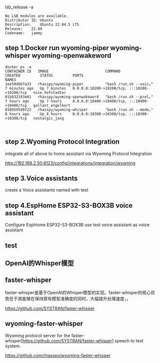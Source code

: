 
lsb_release -a
~~~
No LSB modules are available.
Distributor ID:	Ubuntu
Description:	Ubuntu 22.04.5 LTS
Release:	22.04
Codename:	jammy
~~~

## step 1.Docker run wyoming-piper  wyoming-whisper  wyoming-openwakeword

~~~
docker ps -a
CONTAINER ID   IMAGE                          COMMAND                  CREATED         STATUS         PORTS                                           NAMES
1ee50dbb7a33   rhasspy/wyoming-piper          "bash /run.sh --voic…"   7 minutes ago   Up 7 minutes   0.0.0.0:10200->10200/tcp, :::10200->10200/tcp   nice_hofstadter
01b832193e61   rhasspy/wyoming-openwakeword   "bash /run.sh --prel…"   7 hours ago     Up 7 hours     0.0.0.0:10400->10400/tcp, :::10400->10400/tcp   gallant_engelbart
0389595d9f22   rhasspy/wyoming-whisper        "bash /run.sh --mode…"   8 hours ago     Up 8 hours     0.0.0.0:10300->10300/tcp, :::10300->10300/tcp   nostalgic_jang



~~~

## step 2.Wyoming Protocol Integration

integrate all of above to home assistant via  Wyoming Protocol Integration

http://192.168.2.50:8123/config/integrations/integration/wyoming


## step 3.Voice assistants
create a Voice assistants named with test


## step 4.EspHome  ESP32-S3-BOX3B voice assistant

Configure  EspHome  ESP32-S3-BOX3B use test voice assistant as voice assistant

## test




## OpenAI的Whisper模型

## faster-whisper

faster-whisper是基于OpenAI的Whisper模型的实现。faster-whisper的核心优势在于其能够在保持原有模型准确度的同时，大幅提升处理速度，。

https://github.com/SYSTRAN/faster-whisper

## wyoming-faster-whisper

Wyoming protocol server for the faster-whisper[https://github.com/SYSTRAN/faster-whisper] speech to text system.

https://github.com/rhasspy/wyoming-faster-whisper